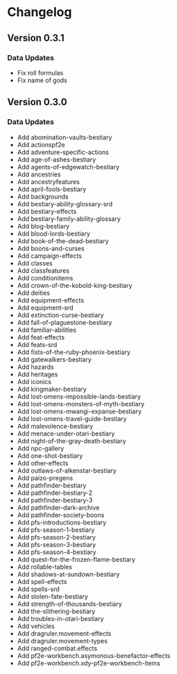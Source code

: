 # Changelog

## Version 0.3.1

### Data Updates

-   Fix roll formulas
-   Fix name of gods


## Version 0.3.0

### Data Updates

-   Add abomination-vaults-bestiary
-   Add actionspf2e
-   Add adventure-specific-actions
-   Add age-of-ashes-bestiary
-   Add agents-of-edgewatch-bestiary
-   Add ancestries
-   Add ancestryfeatures
-   Add april-fools-bestiary
-   Add backgrounds
-   Add bestiary-ability-glossary-srd
-   Add bestiary-effects
-   Add bestiary-family-ability-glossary
-   Add blog-bestiary
-   Add blood-lords-bestiary
-   Add book-of-the-dead-bestiary
-   Add boons-and-curses
-   Add campaign-effects
-   Add classes
-   Add classfeatures
-   Add conditionitems
-   Add crown-of-the-kobold-king-bestiary
-   Add deities
-   Add equipment-effects
-   Add equipment-srd
-   Add extinction-curse-bestiary
-   Add fall-of-plaguestone-bestiary
-   Add familiar-abilities
-   Add feat-effects
-   Add feats-srd
-   Add fists-of-the-ruby-phoenix-bestiary
-   Add gatewalkers-bestiary
-   Add hazards
-   Add heritages
-   Add iconics
-   Add kingmaker-bestiary
-   Add lost-omens-impossible-lands-bestiary
-   Add lost-omens-monsters-of-myth-bestiary
-   Add lost-omens-mwangi-expanse-bestiary
-   Add lost-omens-travel-guide-bestiary
-   Add malevolence-bestiary
-   Add menace-under-otari-bestiary
-   Add night-of-the-gray-death-bestiary
-   Add npc-gallery
-   Add one-shot-bestiary
-   Add other-effects
-   Add outlaws-of-alkenstar-bestiary
-   Add paizo-pregens
-   Add pathfinder-bestiary
-   Add pathfinder-bestiary-2
-   Add pathfinder-bestiary-3
-   Add pathfinder-dark-archive
-   Add pathfinder-society-boons
-   Add pfs-introductions-bestiary
-   Add pfs-season-1-bestiary
-   Add pfs-season-2-bestiary
-   Add pfs-season-3-bestiary
-   Add pfs-season-4-bestiary
-   Add quest-for-the-frozen-flame-bestiary
-   Add rollable-tables
-   Add shadows-at-sundown-bestiary
-   Add spell-effects
-   Add spells-srd
-   Add stolen-fate-bestiary
-   Add strength-of-thousands-bestiary
-   Add the-slithering-bestiary
-   Add troubles-in-otari-bestiary
-   Add vehicles
-   Add dragruler.movement-effects
-   Add dragruler.movement-types
-   Add ranged-combat.effects
-   Add pf2e-workbench.asymonous-benefactor-effects
-   Add pf2e-workbench.xdy-pf2e-workbench-items